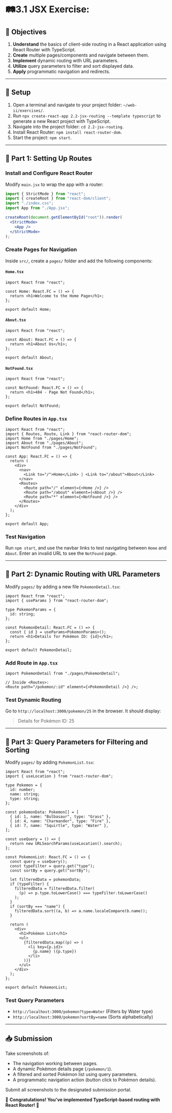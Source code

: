 # 🛤️3.1 JSX Exercise:

## 🎯 Objectives

1. **Understand** the basics of client-side routing in a React application using React Router with TypeScript.
2. **Create** multiple pages/components and navigate between them.
3. **Implement** dynamic routing with URL parameters.
4. **Utilize** query parameters to filter and sort displayed data.
5. **Apply** programmatic navigation and redirects.

---

## 🔨 Setup

1. Open a terminal and navigate to your project folder: `~/web-ii/exercises/`.
2. Run `npx create-react-app 2.2-jsx-routing --template typescript` to generate a new React project with TypeScript.
3. Navigate into the project folder: `cd 2.2-jsx-routing`.
4. Install React Router: `npm install react-router-dom`.
5. Start the project: `npm start`.

---

## 📌 Part 1: Setting Up Routes

### Install and Configure React Router

Modify `main.jsx` to wrap the app with a router:

```jsx
import { StrictMode } from "react";
import { createRoot } from "react-dom/client";
import "./index.css";
import App from "./App.jsx";

createRoot(document.getElementById("root")).render(
  <StrictMode>
    <App />
  </StrictMode>
);
```

### Create Pages for Navigation

Inside `src/`, create a `pages/` folder and add the following components:

#### `Home.tsx`

```tsx
import React from "react";

const Home: React.FC = () => {
  return <h1>Welcome to the Home Page</h1>;
};

export default Home;
```

#### `About.tsx`

```tsx
import React from "react";

const About: React.FC = () => {
  return <h1>About Us</h1>;
};

export default About;
```

#### `NotFound.tsx`

```tsx
import React from "react";

const NotFound: React.FC = () => {
  return <h1>404 - Page Not Found</h1>;
};

export default NotFound;
```

### Define Routes in `App.tsx`

```tsx
import React from "react";
import { Routes, Route, Link } from "react-router-dom";
import Home from "./pages/Home";
import About from "./pages/About";
import NotFound from "./pages/NotFound";

const App: React.FC = () => {
  return (
    <div>
      <nav>
        <Link to="/">Home</Link> | <Link to="/about">About</Link>
      </nav>
      <Routes>
        <Route path="/" element={<Home />} />
        <Route path="/about" element={<About />} />
        <Route path="*" element={<NotFound />} />
      </Routes>
    </div>
  );
};

export default App;
```

### Test Navigation

Run `npm start`, and use the navbar links to test navigating between `Home` and `About`. Enter an invalid URL to see the `NotFound` page.

---

## 📌 Part 2: Dynamic Routing with URL Parameters

Modify `pages/` by adding a new file `PokemonDetail.tsx`:

```tsx
import React from "react";
import { useParams } from "react-router-dom";

type PokemonParams = {
  id: string;
};

const PokemonDetail: React.FC = () => {
  const { id } = useParams<PokemonParams>();
  return <h1>Details for Pokémon ID: {id}</h1>;
};

export default PokemonDetail;
```

### Add Route in `App.tsx`

```tsx
import PokemonDetail from "./pages/PokemonDetail";

// Inside <Routes>:
<Route path="/pokemon/:id" element={<PokemonDetail />} />;
```

### Test Dynamic Routing

Go to `http://localhost:3000/pokemon/25` in the browser. It should display:

> Details for Pokémon ID: 25

---

## 📌 Part 3: Query Parameters for Filtering and Sorting

Modify `pages/` by adding `PokemonList.tsx`:

```tsx
import React from "react";
import { useLocation } from "react-router-dom";

type Pokemon = {
  id: number;
  name: string;
  type: string;
};

const pokemonData: Pokemon[] = [
  { id: 1, name: "Bulbasaur", type: "Grass" },
  { id: 4, name: "Charmander", type: "Fire" },
  { id: 7, name: "Squirtle", type: "Water" },
];

const useQuery = () => {
  return new URLSearchParams(useLocation().search);
};

const PokemonList: React.FC = () => {
  const query = useQuery();
  const typeFilter = query.get("type");
  const sortBy = query.get("sortBy");

  let filteredData = pokemonData;
  if (typeFilter) {
    filteredData = filteredData.filter(
      (p) => p.type.toLowerCase() === typeFilter.toLowerCase()
    );
  }
  if (sortBy === "name") {
    filteredData.sort((a, b) => a.name.localeCompare(b.name));
  }

  return (
    <div>
      <h1>Pokémon List</h1>
      <ul>
        {filteredData.map((p) => (
          <li key={p.id}>
            {p.name} ({p.type})
          </li>
        ))}
      </ul>
    </div>
  );
};

export default PokemonList;
```

### Test Query Parameters

- `http://localhost:3000/pokemon?type=Water` (Filters by Water type)
- `http://localhost:3000/pokemon?sortBy=name` (Sorts alphabetically)

---

## 📥 Submission

Take screenshots of:

- The navigation working between pages.
- A dynamic Pokémon details page (`/pokemon/1`).
- A filtered and sorted Pokémon list using query parameters.
- A programmatic navigation action (button click to Pokémon details).

Submit all screenshots to the designated submission portal.

🎉 **Congratulations! You've implemented TypeScript-based routing with React Router!** 🚀
